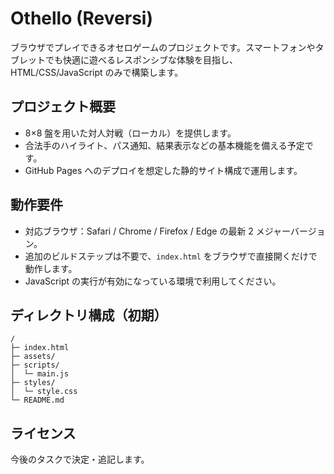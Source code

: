 # Othello (Reversi)

ブラウザでプレイできるオセロゲームのプロジェクトです。スマートフォンやタブレットでも快適に遊べるレスポンシブな体験を目指し、HTML/CSS/JavaScript のみで構築します。

## プロジェクト概要
- 8×8 盤を用いた対人対戦（ローカル）を提供します。
- 合法手のハイライト、パス通知、結果表示などの基本機能を備える予定です。
- GitHub Pages へのデプロイを想定した静的サイト構成で運用します。

## 動作要件
- 対応ブラウザ：Safari / Chrome / Firefox / Edge の最新 2 メジャーバージョン。
- 追加のビルドステップは不要で、`index.html` をブラウザで直接開くだけで動作します。
- JavaScript の実行が有効になっている環境で利用してください。

## ディレクトリ構成（初期）
```
/
├─ index.html
├─ assets/
├─ scripts/
│  └─ main.js
├─ styles/
│  └─ style.css
└─ README.md
```

## ライセンス
今後のタスクで決定・追記します。
